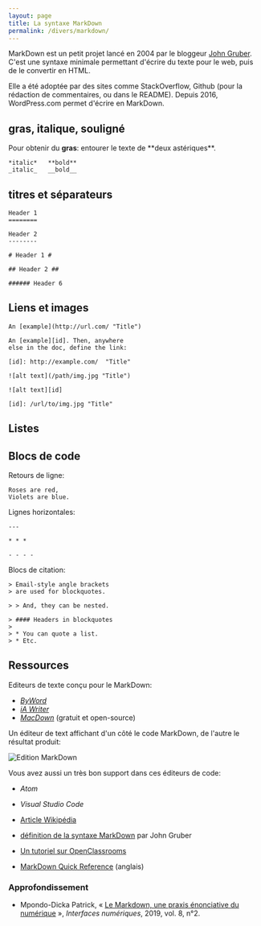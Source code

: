 ```yaml
---
layout: page
title: La syntaxe MarkDown
permalink: /divers/markdown/
---
```


MarkDown est un petit projet lancé en 2004 par le bloggeur [John Gruber](https://fr.wikipedia.org/wiki/John_Gruber). C'est une syntaxe minimale permettant d'écrire du texte pour le web, puis de le convertir en HTML.

Elle a été adoptée par des sites comme StackOverflow, Github (pour la rédaction de commentaires, ou dans le README). Depuis 2016, WordPress.com permet d'écrire en MarkDown.

## gras, italique, souligné

Pour obtenir du **gras**: entourer le texte de \*\*deux astériques\*\*.

    *italic*   **bold**
    _italic_   __bold__

## titres et séparateurs

```
Header 1
========

Header 2
--------

# Header 1 #

## Header 2 ##

###### Header 6
```

## Liens et images

```
An [example](http://url.com/ "Title")

An [example][id]. Then, anywhere
else in the doc, define the link:

[id]: http://example.com/  "Title"

![alt text](/path/img.jpg "Title")

![alt text][id]

[id]: /url/to/img.jpg "Title"
```

## Listes

## Blocs de code

Retours de ligne: 

```
Roses are red,   
Violets are blue.
```

Lignes horizontales: 

```
---

* * *

- - - - 
```

Blocs de citation:

```
> Email-style angle brackets
> are used for blockquotes.

> > And, they can be nested.

> #### Headers in blockquotes
> 
> * You can quote a list.
> * Etc.
```

## Ressources

Editeurs de texte conçu pour le MarkDown: 

* *[ByWord](https://bywordapp.com/)*
* *[iA Writer](https://ia.net/writer/)*
* *[MacDown](https://macdown.uranusjr.com/)* (gratuit et open-source)

Un éditeur de text affichant d'un côté le code MarkDown, de l'autre le résultat produit:

![Edition MarkDown](/cours-divers/img/mou-editor.png)

Vous avez aussi un très bon support dans ces éditeurs de code: 

* *Atom*
* *Visual Studio Code*


* [Article Wikipédia](https://fr.wikipedia.org/wiki/Markdown)
* [définition de la syntaxe MarkDown](https://daringfireball.net/projects/markdown/syntax) par John Gruber
* [Un tutoriel sur OpenClassrooms](https://openclassrooms.com/courses/redigez-en-markdown)
* [MarkDown Quick Reference](http://en.support.wordpress.com/markdown-quick-reference/) (anglais)

### Approfondissement

- Mpondo-Dicka Patrick, « [Le Markdown, une praxis énonciative du numérique](http://dx.doi.org/10.25965/interfaces-numeriques.3915) », *Interfaces numériques*, 2019, vol. 8, n°2.
